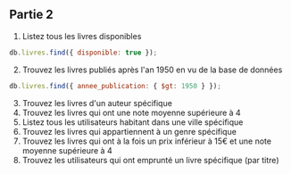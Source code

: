 ## Partie 2

1. Listez tous les livres disponibles

```js
db.livres.find({ disponible: true });
```

2. Trouvez les livres publiés après l'an 1950 en vu de la base de données

```js
db.livres.find({ annee_publication: { $gt: 1950 } });
```

3. Trouvez les livres d'un auteur spécifique
4. Trouvez les livres qui ont une note moyenne supérieure à 4
5. Listez tous les utilisateurs habitant dans une ville spécifique
6. Trouvez les livres qui appartiennent à un genre spécifique
7. Trouvez les livres qui ont à la fois un prix inférieur à 15€ et une note moyenne supérieure à 4
8. Trouvez les utilisateurs qui ont emprunté un livre spécifique (par titre)
